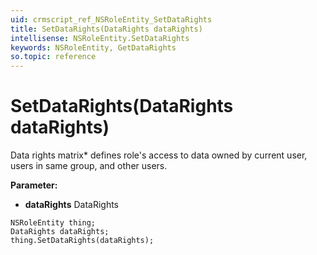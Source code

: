 ```yaml
---
uid: crmscript_ref_NSRoleEntity_SetDataRights
title: SetDataRights(DataRights dataRights)
intellisense: NSRoleEntity.SetDataRights
keywords: NSRoleEntity, GetDataRights
so.topic: reference
---
```


# SetDataRights(DataRights dataRights)

Data rights matrix* defines role's access to data owned by current user, users in same group, and other users.

**Parameter:** 
* **dataRights** DataRights

```crmscript
NSRoleEntity thing;
DataRights dataRights;
thing.SetDataRights(dataRights);
```

